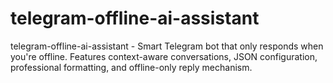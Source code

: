 # telegram-offline-ai-assistant
telegram-offline-ai-assistant - Smart Telegram bot that only responds when you're offline. Features context-aware conversations, JSON configuration, professional formatting, and offline-only reply mechanism.
